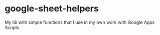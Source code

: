# google-sheet-helpers
My lib with simple functions that I use in my own work with Google Apps Scripts
